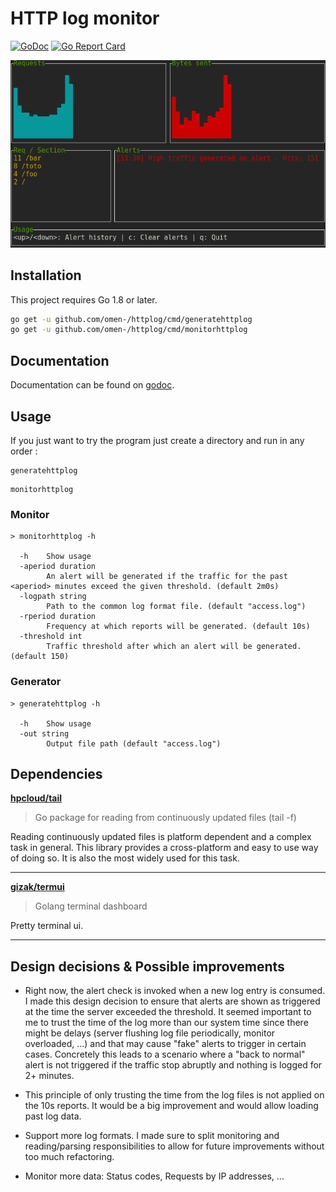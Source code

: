 # HTTP log monitor

[![GoDoc](https://godoc.org/github.com/Omen-/httplog?status.svg)](https://godoc.org/github.com/Omen-/httplog) [![Go Report Card](https://goreportcard.com/badge/github.com/Omen-/httplog)](https://goreportcard.com/report/github.com/Omen-/httplog)

![Screenshot](/_assets/screenshot.png)

## Installation

This project requires Go 1.8 or later.

```bash
go get -u github.com/omen-/httplog/cmd/generatehttplog
go get -u github.com/omen-/httplog/cmd/monitorhttplog
```

## Documentation

Documentation can be found on [godoc](https://godoc.org/github.com/Omen-/httplog).

## Usage

If you just want to try the program just create a directory and run in any order :

```
generatehttplog
```
```
monitorhttplog
```

### Monitor

```
> monitorhttplog -h

  -h    Show usage
  -aperiod duration
        An alert will be generated if the traffic for the past <aperiod> minutes exceed the given threshold. (default 2m0s)
  -logpath string
        Path to the common log format file. (default "access.log")
  -rperiod duration
        Frequency at which reports will be generated. (default 10s)
  -threshold int
        Traffic threshold after which an alert will be generated. (default 150)
```

### Generator

```
> generatehttplog -h
 
  -h    Show usage
  -out string
        Output file path (default "access.log")
```

## Dependencies

**[hpcloud/tail](https://github.com/hpcloud/tail)**

> Go package for reading from continuously updated files (tail -f) 

Reading continuously updated files is platform dependent and a complex task in general. This library provides a cross-platform and easy to use way of doing so. It is also the most widely used for this task.

---

**[gizak/termui](https://github.com/gizak/termui)**

> Golang terminal dashboard 

Pretty terminal ui.

---

## Design decisions & Possible improvements

+ Right now, the alert check is invoked when a new log entry is consumed. I made this design decision to ensure that alerts are shown as triggered at the time the server exceeded the threshold. It seemed important to me to trust the time of the log more than our system time since there might be delays (server flushing log file periodically, monitor overloaded, ...) and that may cause "fake" alerts to trigger in certain cases. Concretely this leads to a scenario where a "back to normal" alert is not triggered if the traffic stop abruptly and nothing is logged for 2+ minutes.

+ This principle of only trusting the time from the log files is not applied on the 10s reports. It would be a big improvement and would allow loading past log data.

+ Support more log formats. I made sure to split monitoring and reading/parsing responsibilities to allow for future improvements without too much refactoring.

+ Monitor more data: Status codes, Requests by IP addresses, ...
